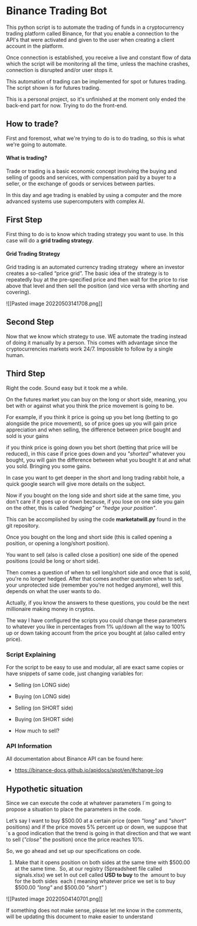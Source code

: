 # Binance Trading Bot

This python script is to automate the trading of funds in a cryptocurrency trading platform called Binance, for that you enable a connection to the API's that were activated and given to the user when creating a client account in the platform.

Once connection is established, you receive a live and constant flow of data which the script will be monitoring all the time, unless the machine crashes, connection is disrupted and/or user stops it.

This automation of trading can be implemented for spot or futures trading. The script shown is for futures trading.

This is a personal project, so it's unfinished at the moment only ended the back-end part for now. Trying to do the front-end.

## How to trade?

First and foremost, what we're trying to do is to do trading, so this is what we're going to automate.

#### What is trading?

Trade or trading is a basic economic concept involving the buying and selling of goods and services, with compensation paid by a buyer to a seller, or the exchange of goods or services between parties.

In this day and age trading is enabled by using a computer and the more advanced systems use supercomputers with complex AI.

## First Step

First thing to do is to know which trading strategy you want to use. In this case will do a **grid trading strategy**.

#### Grid Trading Strategy

Grid trading is an automated currency trading strategy  where an investor creates a so-called “price grid”. The basic idea of the strategy is to repeatedly buy at the pre-specified price and then wait for the price to rise above that level and then sell the position (and vice versa with shorting and covering).

![[Pasted image 20220503141708.png]]

## Second Step

Now that we know which strategy to use. WE automate the trading instead of doing it manually by a person. This comes with advantage since the cryptocurrencies markets work 24/7. Impossible to follow by a single human.

## Third Step

Right the code. Sound easy but it took me a while.

On the futures market you can buy on the long or short side, meaning, you bet with or against what you think the price movement is going to be.

For example, if you think it price is going up you bet long (betting to go alongside the price movement), so of price goes up you will gain price appreciation and when selling, the difference between price bought and sold is your gains

if you think price is going down you bet short (betting that price will be reduced), in this case if price goes down and you *"shorted"* whatever you bought, you will gain the difference between what you bought it at and what you sold. Bringing you some gains.

In case you want to get deeper in the short and long trading rabbit hole, a quick google search will give more details on the subject.

Now if you bought on the long side and short side at the same time, you don't care if it goes up or down because, if you lose on one side you gain on the other, this is called *"hedging"* or *"hedge your position"*.

This can be accomplished by using the code **marketatwill.py** found in the git repository.

Once you bought on the long and short side (this is called opening a position, or opening a long/short position).

You want to sell (also is called close a position) one side of the opened positions (could be long or short side).

Then comes a question of when to sell long/short side and once that is sold, you're no longer hedged. After that comes another question when to sell, your unprotected side (remember you're not hedged anymore), well this depends on what the user wants to do.

Actually, if you know the answers to these questions, you could be the next millionaire making money in cryptos.

The way I have configured the scripts you could change these parameters to whatever you like in percentages from 1% up/down all the way to 100% up or down taking account from the price you bought at (also called entry price).

### Script Explaining

For the script to be easy to use and modular, all are exact same copies or have snippets of same code, just changing variables for:

- Selling (on LONG side)

- Buying (on LONG side)

- Selling (on SHORT side)

- Buying (on SHORT side)

- How much to sell?

### API Information

All documentation about Binance API can be found here:

- https://binance-docs.github.io/apidocs/spot/en/#change-log

## Hypothetic situation

Since we can execute the code at whatever parameters I´m going to propose a situation to place the parameters in the code.

Let’s say I want to buy $500.00 at a certain price (open *"long"* and *"short"* positions) and if the price moves 5% percent up or down, we suppose that´s a good indication that the trend is going in that direction and that we want to sell (*"close"* the position) once the price reaches 10%.

So, we go ahead and set up our specifications on code.

1. Make that it opens position on both sides at the same time with $500.00 at the same time.  So, at our registry (Spreadsheet file called signals.xlsx) we set In out cell called **USD to buy** to the  amount to buy for the both sides  each ( meaning whatever price we set is to buy $500.00 *"long"* and $500.00 *"short"* )

![[Pasted image 20220504140701.png]]



If something does not make sense, please let me know in the comments, will be updating this document to make easier to understand